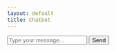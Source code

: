 ```yaml
---
layout: default
title: Chatbot
---
```


<div id="chat-container">
    <div id="chat-history"></div>
    <input type="text" id="user-input" placeholder="Type your message...">
    <button id="send-button">Send</button>
</div>

<script>
    document.addEventListener('DOMContentLoaded', (event) => {
        document.getElementById('send-button').addEventListener('click', sendMessage);

        async function sendMessage() {
            const userInput = document.getElementById('user-input').value;
            const chatHistory = document.getElementById('chat-history');

            // Display user's message
            chatHistory.innerHTML += `<div>User: ${userInput}</div>`;

            const controller = new AbortController();
            const signal = controller.signal;

            // Set a timeout to abort the fetch request
            const timeoutId = setTimeout(() => controller.abort(), 10000); // 10 seconds

            try {
                const response = await fetch('https://cors-anywhere.herokuapp.com/https://stocktifybot.vercel.app/api/generate', {
                    method: 'POST',
                    headers: {
                        'Content-Type': 'application/json',
                        'Origin': 'https://theoh32.github.io/Stocktify/' // replace with your actual domain or '*'
                    },
                    body: JSON.stringify({ aigf: userInput }),
                    signal: signal,
                    mode: 'cors' // Add this line to enable CORS
                });

                //const data = await response.json();

                // Display Chatbot's response
                //chatHistory.innerHTML += `<div>Bot: ${data.result}</div>`;
                const responseText = await response.text();
                console.log(responseText);

            } catch (error) {
                if (error.name === 'AbortError') {
                    chatHistory.innerHTML += `<div>Error: Request timed out</div>`;
                } else {
                    chatHistory.innerHTML += `<div>Error: ${error.message}</div>`;
                }
            } finally {
                clearTimeout(timeoutId);
            }
        }
    });
</script>
